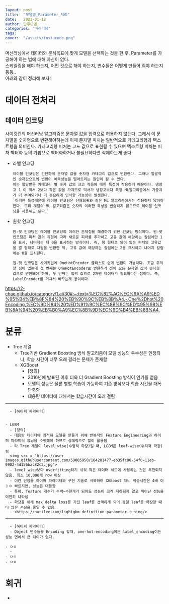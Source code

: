 ```yaml
---
layout: post
title:  "모델별_Parameter_처리"
date:   2021-01-12
author: 단우아범
categories: "머신러닝"
tags:	
cover:  "/assets/instacode.png"
---
```



머신러닝에서 데이터와 분석목표에 맞게 모델을 선택하는 것을 한 후, Parameter를 가공해야 하는 법에 대해 자신이 없다.  
스케일링을 해야 하는지, 어떤 것으로 해야 하는지, 변수들은 어떻게 만들어 줘야 하는지 등등..  
아래와 같이 정리해 보자!  

# 데이터 전처리  
## 데이터 인코딩  
사이킷런의 머신러닝 알고리즘은 문자열 값을 입력으로 허용하지 않는다. 그래서 이 문자열을 숫자형으로 변환해야하는데 이때 문자열 피처는 일반적으로 카테고리형과 텍스트형을 의미한다. 카테고리형 피처는 코드 값으로 표현될 수 있으며 텍스트형 피처는 피처 벡터화 등의 기법으로 벡터화하거나 불필요하다면 삭제하는게 좋다.  
  - 라벨 인코딩  
    ```
    레이블 인코딩은 간단하게 문자열 값을 숫자형 카테고리 값으로 변환한다. 그러나 일괄적인 숫자값으로의 변환이 예측성능을 떨어트리는 원인이 될 수 있다. 
    이는 할당받은 카테고리 별 숫자 값의 크고 작음에 대한 특성이 작용하기 때문이다. 냉장고 1 이 믹서 2보다 작은 값을 가지므로 믹서가 냉장고보다 특정 ML알고리즘에서 가중치가 더 부여되거나 더 중요하게 인식할 가능성이 발생한다. 
    `이러한 특성때문에 레이블 인코딩은 선형회귀와 같은 ML 알고리즘에서는 적용하지 않아야한다. 트리 계열의 ML 알고리즘은 숫자의 이러한 특성을 반영하지 않으므로 레이블 인코딩을 사용해도 된다.`
    ```
  - 원핫 인코딩  
    ```
    원-핫 인코딩은 레이블 인코딩의 이러한 문제점을 해결하기 위한 인코딩 방식이다. 원-핫 인코딩은 피처 값의 유형에 따라 새로운 피처를 추가하고 고유 값에 해당하는 칼럼에만 1을 표시, 나머지는 다 0을 표시하는 방식이다. 즉, 행 형태로 되어 있는 피처의 고유값을 열 형태로 차원을 변환한 뒤, 고유 값에 해당하는 칼럼에만 2을 표시하고 나머지 칼럼에는 0을 표시한다.
    
    원-핫 인코딩은 사이킷런에 OneHotEncoder 클래스로 쉽게 변환이 가능하다. 조금 주의할 점이 있는데 첫 번째는 OneHotEncoder로 변환하기 전에 모든 문자열 값이 숫자형 값으로 변환돼야 하며, 두 번째는 입력 값으로 2차원 데이터가 필요하다는 점이다. 즉, LabelEncoder를 거쳐서 바꾸는게 용이하다.
    ```
    
<https://2-chae.github.io/category/1.ai/30#:~:text=%EC%82%AC%EC%9A%A9%ED%95%B4%EB%8F%84%20%EB%90%9C%EB%8B%A4.-,One%2Dhot%20Encoding,%EC%9D%84%20%ED%91%9C%EC%8B%9C%ED%95%98%EB%8A%94%20%EB%B0%A9%EC%8B%9D%EC%9D%B4%EB%8B%A4.>  

# 분류  
  - Tree 계열  
    - Tree기반 Gradient Boosting 방식 알고리즘이 모델 성능의 우수성은 인정되나, 학습 시간이 너무 오래 걸리는 문제가 존재함  
    - XGBoost  
      - [정의]  
      - 2016년에 발표된 이후 더욱 더 Gradient Boosting 방식이 인기를 얻음  
      - 모델의 성능은 물론 병렬 학습이 가능하여 기존 방식보다 학습 시간을 대폭 단축함  
      - 대용량 데이터에 대해서는 학습시간이 오래 걸림  
---      
      - [하이퍼 파라미터]  
      
      
    - LGBM  
      - [정의]  
      - 대용량 데이터에 최적화 모델을 만들기 위해 반복적인 Feature Engineering과 하이퍼 파라미터 튜닝을 수행해야 하므로 상대적으로 많이 활용됨  
      - 타 Tree 계열이 level_wise(수평적 확장)일 때, LGBM은 leaf-wise(수직적 확장)됨  
      <img src = "https://user-images.githubusercontent.com/59005950/104281477-eb35fc00-54f0-11eb-9902-4d156bac82c3.jpg">  
      - level_wise보다 overfitting하기 쉬워 작은 데이터 세트에 사용하는 것은 추천되지 않음. 최소 10,000개 row 이상  
      - 이런 단점을 하이퍼 파라미터와 구현 기술로 극복하여 XGBoost 대비 학습시간은 4배 이ㅏㅇ 빠르지만, 성능은 대등함  
      - 특히, feature 개수가 수백~수천개가 되어도 성능이 크게 저하되지 않고 뛰어난 성능을 여전히 나타냄  
      - 확장을 위해 max delta loss를 가진 leaf를 선택하게 되어 동일 leaf를 확장할 때 더 많은 손실을 줄일 수 있음  
      - <https://nurilee.com/lightgbm-definition-parameter-tuning/>  
---
      - [하이퍼 파라미터]
      - Object 변수들을 Encoding 할때, one-hot-encoding이든 label_encoding이든 성능 면에서 큰 차이가 없다.  
      
    - ㅇㅇ  
      - 
    - ㅁㅁ  
    - ㅇㅇ  
    
# 회귀
  - 
